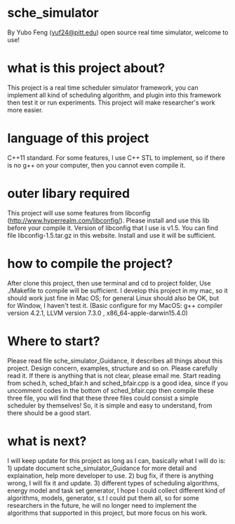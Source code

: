 # sche_simulator
By Yubo Feng (yuf24@pitt.edu)
open source real time simulator, welcome to use!

# what is this project about?
This project is a real time scheduler simulator framework, you can implement all kind of scheduling algorithm, and plugin into this framework then test it or run experiments. This project will make researcher's work more easier.

# language of this project
C++11 standard. For some features, I use C++ STL to implement, so if there is no g++ on your computer, then you cannot even compile it.

# outer libary required
This project will use some features from libconfig (http://www.hyperrealm.com/libconfig/). Please install and use this lib before your compile it. Version of libconfig that I use is v1.5. You can find file libconfig-1.5.tar.gz in this website. Install and use it will be sufficient.

# how to compile the project?
After clone this project, then use terminal and cd to project folder, Use ./Makefile to compile will be sufficient. I develop this project in my mac, so it should work just fine in Mac OS; for general Linux should also be OK, but for Window, I haven't test it. (Basic configure for my MacOS: g++ compiler version 4.2.1, LLVM version 7.3.0 , x86_64-apple-darwin15.4.0)

# Where to start? 
Please read file sche_simulator_Guidance, it describes all things about this project. Design concern, examples, structure and so on. Please carefully read it. If there is anything that is not clear, please email me. Start reading from sched.h, sched_bfair.h and sched_bfair.cpp is a good idea, since if you uncomment codes in the bottom of sched_bfair.cpp then compile these three file, you will find that these three files could consist a simple scheduler by themselves! So, it is simple and easy to understand, from there should be a good start.

# what is next?
I will keep update for this project as long as I can, basically what I will do is: 1) update document sche_simulator_Guidance for more detail and explaination, help more developer to use. 2) bug fix, if there is anything wrong, I will fix it and update. 3) different types of scheduling algorithms, energy model and task set generator, I hope I could collect different kind of algorithms, models, generator, s.t I could put them all, so for some researchers in the future, he will no longer need to implement the algorithms that supported in this project, but more focus on his work.

